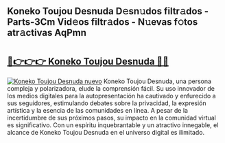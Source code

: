 ## Koneko Toujou Desnuda D𝚎sn𝚞dos filtr𝚊dos - Parts-3Cm Vid𝚎os filtr𝚊dos - N𝚞evas f𝚘tos atr𝚊ctivas AqPmn

# <h2><a href="http://mbbj44k.tromn.icu/?c=Koneko+Toujou+Desnuda">🔗👉👉👉 Koneko Toujou Desnuda 🔗🔗</a></h2>

[![Koneko Toujou Desnuda nuevo](https://i.imgur.com/pEAQMta.gif)](http://mbbj44k.tromn.icu/?c=Koneko+Toujou+Desnuda)
Koneko Toujou Desnuda, una persona compleja y polarizadora, elude la comprensión fácil. Su uso innovador de los medios digitales para la autopresentación ha cautivado y enfurecido a sus seguidores, estimulando debates sobre la privacidad, la expresión artística y la esencia de las comunidades en línea. A pesar de la incertidumbre de sus próximos pasos, su impacto en la comunidad virtual es significativo. Con un espíritu inquebrantable y un atractivo innegable, el alcance de Koneko Toujou Desnuda en el universo digital es ilimitado.
